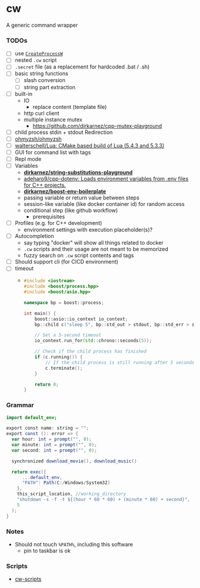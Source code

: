 cw
==
A generic command wrapper

### TODOs
- [ ] use [`CreateProcessW`](https://learn.microsoft.com/en-us/windows/win32/api/processthreadsapi/nf-processthreadsapi-createprocessw)
- [ ] nested `.cw` script
- [ ] `.secret` file (as a replacement for hardcoded .bat / .sh)
- [ ] basic string functions
  - [ ] slash conversion
  - [ ] string part extraction
- [ ] built-in
    - IO
      - replace content (template file)
    - http curl client
    - multiple instance mutex
      - https://github.com/dirkarnez/cpp-mutex-playground
- [ ] child process stdin + stdout Redirection
- [ ] [ohmyzsh/ohmyzsh](https://github.com/ohmyzsh/ohmyzsh)
- [ ] [walterschell/Lua: CMake based build of Lua (5.4.3 and 5.3.3)](https://github.com/walterschell/Lua)
- [ ] GUI for command list with tags
- [ ] Repl mode
- [ ] Variables
  - [**dirkarnez/string-substitutions-playground**](https://github.com/dirkarnez/string-substitutions-playground)
  - [adeharo9/cpp-dotenv: Loads environment variables from .env files for C++ projects.](https://github.com/adeharo9/cpp-dotenv#variable-resolution)
  - [**dirkarnez/boost-env-boilerplate**](https://github.com/dirkarnez/boost-env-boilerplate)
  - passing variable or return value between steps
  - session-like variable (like docker container id) for random access
  - conditional step (like github workflow)
    - prerequisites
- [ ] Profiles (e.g. for C++ development) 
  - environment settings with execution placeholder(s)?
- [ ] Autocompletion
  - say typing "docker" will show all things related to docker
  - `.cw` scripts and their usage are not meant to be memorized
  - fuzzy search on `.cw` script contents and tags 
- [ ] Should support cli (for CICD environment)
- [ ] timeout
  - ```c++
    #include <iostream>
    #include <boost/process.hpp>
    #include <boost/asio.hpp>
    
    namespace bp = boost::process;
    
    int main() {
        boost::asio::io_context io_context;
        bp::child c("sleep 5", bp::std_out > stdout, bp::std_err > stderr, io_context);
    
        // Set a 5-second timeout
        io_context.run_for(std::chrono::seconds(5));
    
        // Check if the child process has finished
        if (c.running()) {
            // If the child process is still running after 5 seconds, terminate it
            c.terminate();
        }
    
        return 0;
    }
    ```

### Grammar
```actionscript
import default_env;

export const name: string = "";
export const (): error => {
  var hour: int = prompt("", 0);
  var minute: int = prompt("", 0);
  var second: int = prompt("", 0);

  synchronized download_movie(), download_music()

  return exec({
      ...default_env,
      "PATH": Path(C:/Windows/System32)
    },
    this_script_location, //working_directory
    "shutdown -s -f -t ${(hour * 60 * 60) + (minute * 60) + second}",
    5
  );
}

```
### Notes
- Should not touch `%PATH%`, including this software
  - pin to taskbar is ok

### Scripts
- [cw-scripts](https://github.com/dirkarnez/cw-scripts)
